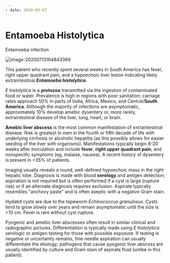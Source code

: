 ```yaml
---
- date: 2020-09-07
---
```


# Entamoeba Histolytica

<!-- A 43-year-old man comes to the emergency department due to 4 days of fever, malaise, nausea, anorexia, and right upper quadrant abdominal pain. The patient was diagnosed with chronic hepatitis C infection 2 years ago but has not received any treatment. He has no other  medical problems and takes no medications. The patient recently  returned from a 4-week trip to South America where he had several episodes of diarrhea that improved with oral ciprofloxacin.  He has been home for 2 months and has not had recurrences of the  diarrhea. The patient does not use tobacco or alcohol but has a remote  history of injection drug use. He has a dog that lives with him.  Temperature is 38.3 C (101 F), blood pressure is 140/90 mm Hg, and pulse is 110/min. The abdomen is soft and nondistended with marked right upper quadrant tenderness. Ultrasonography reveals a 6-cm hypoechoic lesion in the right hepatic lobe. Fine-needle aspiration of the lesion reveals thick, dark brown fluid. Gram stain of the fluid is negative for microorganisms. Which of the following is the most likely cause of this patient's current condition? -->

Entamoeba infection

<!-- entamoeba histolytica risk, sx, dx, rx -->

![image-20200713164843369](https://photos.thisispiggy.com/file/wikiFiles/image-20200713164843369.png)

This patient who recently spent several weeks in  South America has fever, right upper quadrant pain, and a hypoechoic  liver lesion indicating likely extraintestinal **_Entamoeba histolytica_**.

_E histolytica_ is a **protozoa** transmitted via the ingestion of contaminated food or water.  Prevalence is high in regions with poor sanitation; carriage rates  approach 50% in parts of India, Africa, Mexico, and Central/**South America**.  Although the majority of infections are asymptomatic, approximately 10% develop amebic dysentery or, more rarely, extraintestinal disease of  the liver, lung, heart, or brain.

**Amebic liver abscess** is the most common manifestation of extraintestinal disease. Risk is  greatest in men in the fourth or fifth decade of life with underlying  cirrhosis or alcoholic hepatitis (as this possibly allows for easier  seeding of the liver with organisms). Manifestations typically begin  8-20 weeks after inoculation and include **fever**, **right upper quadrant pain**, and nonspecific symptoms (eg, malaise, nausea). A recent history of dysentery is present in <35% of patients.

Imaging usually reveals a round, well-defined hypoechoic mass in the right hepatic lobe. Diagnosis is made with blood **serology** and antigen detection; aspiration is not required but is often  performed if a cyst is large (rupture risk) or if an alternate diagnosis requires exclusion. Aspirate typically resembles "anchovy paste" and  is often aseptic with a negative Gram stain.

Hydatid cysts are due to the tapeworm _Echinococcus granulosus_.  Cysts tend to grow slowly over years and remain asymptomatic until the  size is >10 cm. Fever is rare without cyst rupture.

Pyogenic and amebic liver abscesses often result in similar clinical and radiographic pictures. Differentiation is typically made using _E histolytica_ serologic or antigen testing for those with possible exposure. If testing is  negative or uncertainty remains, fine needle aspiration can usually  differentiate the etiology; pathogens that cause pyogenic liver abscess  are usually identified by culture and Gram stain of aspirate fluid  (unlike in this patient).
